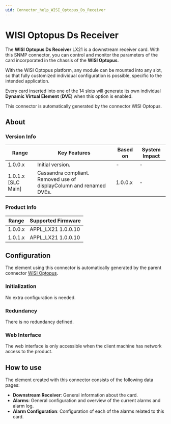 ```yaml
---
uid: Connector_help_WISI_Optopus_Ds_Receiver
---
```


# WISI Optopus Ds Receiver

The **WISI Optopus Ds Receiver** LX21 is a downstream receiver card. With this SNMP connector, you can control and monitor the parameters of the card incorporated in the chassis of the **WISI Optopus**.

With the WISI Optopus platform, any module can be mounted into any slot, so that fully customized individual configuration is possible, specific to the intended application.

Every card inserted into one of the 14 slots will generate its own individual **Dynamic Virtual Element** (**DVE**) when this option is enabled.

This connector is automatically generated by the connector WISI Optopus.

## About

### Version Info

| **Range**            | **Key Features**                                                    | **Based on** | **System Impact** |
|----------------------|---------------------------------------------------------------------|--------------|-------------------|
| 1.0.0.x              | Initial version.                                                    | \-           | \-                |
| 1.0.1.x \[SLC Main\] | Cassandra compliant. Removed use of displayColumn and renamed DVEs. | 1.0.0.x      | \-                |

### Product Info

| Range     | Supported Firmware     |
|-----------|------------------------|
| 1.0.0.x   | APPL_LX21 1.0.0.10     |
| 1.0.1.x   | APPL_LX21 1.0.0.10     |

## Configuration

The element using this connector is automatically generated by the parent connector [WISI Optopus](xref:Connector_help_WISI_Optopus).

### Initialization

No extra configuration is needed.

### Redundancy

There is no redundancy defined.

### Web Interface

The web interface is only accessible when the client machine has network access to the product.

## How to use

The element created with this connector consists of the following data pages:

- **Downstream Receiver**: General information about the card.
- **Alarms**: General configuration and overview of the current alarms and alarm log.
- **Alarm Configuration**: Configuration of each of the alarms related to this card.
